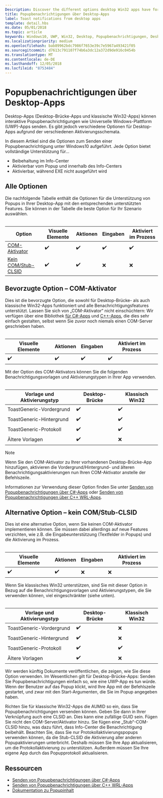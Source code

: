 ```yaml
---
Description: Discover the different options desktop Win32 apps have for sending toast notifications
title: Popupbenachrichtigungen über Desktop-Apps
label: Toast notifications from desktop apps
template: detail.hbs
ms.date: 05/01/2018
ms.topic: article
keywords: Windows10, UWP, Win32, Desktop, Popupbenachrichtigungen, Desktop-Brücke, Optionen zum Senden von Popups, COM-Server, COM-Aktivator, COM, gefälschter COM, kein COM, ohne COM, Senden von Popupbenachrichtigungen
ms.localizationpriority: medium
ms.openlocfilehash: bab89962bdc7986f7653e39c7e5967a493421f05
ms.sourcegitcommit: d7613c791107f74b6a3dc12a372d9de916c0454b
ms.translationtype: MT
ms.contentlocale: de-DE
ms.lasthandoff: 12/05/2018
ms.locfileid: "8753484"
---
```

# <a name="toast-notifications-from-desktop-apps"></a>Popupbenachrichtigungen über Desktop-Apps

Desktop-Apps (Desktop-Brücke-Apps und klassische Win32-Apps) können interaktive Popupbenachrichtigungen wie Universelle Windows-Plattform (UWP)-Apps senden. Es gibt jedoch verschiedene Optionen für Desktop-Apps aufgrund der verschiedenen Aktivierungsschemata.

In diesem Artikel sind die Optionen zum Senden einer Popupbenachrichtigung unter Windows10 aufgeführt. Jede Option bietet vollständige Unterstützung für...

* Beibehaltung im Info-Center
* Aktivierbar vom Popup und innerhalb des Info-Centers
* Aktivierbar, während EXE nicht ausgeführt wird

## <a name="all-options"></a>Alle Optionen

Die nachfolgende Tabelle enthält die Optionen für die Unterstützung von Popups in Ihrer Desktop-App mit den entsprechenden unterstützten Features. Sie können in der Tabelle die beste Option für Ihr Szenario auswählen.<br/><br/>

| Option | Visuelle Elemente | Aktionen | Eingaben | Aktiviert im Prozess |
| -- | -- | -- | -- | -- |
| [COM-Aktivator](#preferred-option---com-activator) | ✔️ | ✔️ | ✔️ | ✔️ |
| [Kein COM/Stub-CLSID](#alternative-option---no-com--stub-clsid) | ✔️ | ✔️ | ❌ | ❌ |


## <a name="preferred-option---com-activator"></a>Bevorzugte Option – COM-Aktivator

Dies ist die bevorzugte Option, die sowohl für Desktop-Brücke- als auch klassische Win32-Apps funktioniert und alle Benachrichtigungsfeatures unterstützt. Lassen Sie sich von „COM-Aktivator“ nicht einschüchtern: Wir verfügen über eine Bibliothek [für C#-Apps](send-local-toast-desktop.md) und [C++-Apps](send-local-toast-desktop-cpp-wrl.md), die dies sehr einfach gestalten, selbst wenn Sie zuvor noch niemals einen COM-Server geschrieben haben.<br/><br/>

| Visuelle Elemente | Aktionen | Eingaben | Aktiviert im Prozess |
| -- | -- | -- | -- |
| ✔️ | ✔️ | ✔️ | ✔️ |

Mit der Option des COM-Aktivators können Sie die folgenden Benachrichtigungsvorlagen und Aktivierungstypen in Ihrer App verwenden.<br/><br/>

| Vorlage und Aktivierungstyp | Desktop-Brücke | Klassisch Win32 |
| -- | -- | -- |
| ToastGeneric-Vordergrund | ✔️ | ✔️ |
| ToastGeneric-Hintergrund | ✔️ | ✔️ |
| ToastGeneric-Protokoll | ✔️ | ✔️ |
| Ältere Vorlagen | ✔️ | ❌ |

> [!NOTE]
> Wenn Sie den COM-Aktivator zu Ihrer vorhandenen Desktop-Brücke-App hinzufügen, aktivieren die Vordergrund/Hintergrund- und älteren Benachrichtigungsaktivierungen nun Ihren COM-Aktivator anstelle der Befehlszeile.

Informationen zur Verwendung dieser Option finden Sie unter [Senden von Popupbenachrichtigungen über C#-Apps](send-local-toast-desktop.md) oder [Senden von Popupbenachrichtigungen über C++ WRL-Apps](send-local-toast-desktop-cpp-wrl.md).


## <a name="alternative-option---no-com--stub-clsid"></a>Alternative Option – kein COM/Stub-CLSID

Dies ist eine alternative Option, wenn Sie keinen COM-Aktivator implementieren können. Sie müssen dabei allerdings auf neue Features verzichten, wie z.B. die Eingabeunterstützung (Textfelder in Popups) und die Aktivierung im Prozess.<br/><br/>

| Visuelle Elemente | Aktionen | Eingaben | Aktiviert im Prozess |
| -- | -- | -- | -- |
| ✔️ | ✔️ | ❌ | ❌ |

Wenn Sie klassisches Win32 unterstützen, sind Sie mit dieser Option in Bezug auf die Benachrichtigungsvorlagen und Aktivierungstypen, die Sie verwenden können, viel eingeschränkter (siehe unten).<br/><br/>

| Vorlage und Aktivierungstyp | Desktop-Brücke | Klassisch Win32 |
| -- | -- | -- |
| ToastGeneric-Vordergrund | ✔️ | ❌ |
| ToastGeneric-Hintergrund | ✔️ | ❌ |
| ToastGeneric-Protokoll | ✔️ | ✔️ |
| Ältere Vorlagen | ✔️ | ❌ |

Wir werden künftig Dokumente veröffentlichen, die zeigen, wie Sie diese Option verwenden. Im Wesentlichen gilt für Desktop-Brücke-Apps: Senden Sie Popupbenachrichtigungen einfach so, wie eine UWP-App es tun würde. Wenn der Benutzer auf das Popup klickt, wird Ihre App mit der Befehlszeile gestartet, und zwar mit den Start-Argumenten, die Sie im Popup angegeben haben.

Richten Sie für klassische Win32-Apps die AUMID so ein, dass Sie Popupbenachrichtigungen versenden können. Geben Sie dann in Ihrer Verknüpfung auch eine CLSID an. Dies kann eine zufällige GUID sein. Fügen Sie nicht den COM-Server/Aktivator hinzu. Sie fügen eine „Stub“-COM-CLSID hinzu, was dazu führt, dass Info-Center die Benachrichtigung beibehält. Beachten Sie, dass Sie nur Protokollaktivierungspopups verwenden können, da die Stub-CLSID die Aktivierung aller anderen Popupaktivierungen unterbricht. Deshalb müssen Sie Ihre App aktualisieren, um die Protokollaktivierung zu unterstützen. Außerdem müssen Sie Ihre eigene App durch das Popupprotokoll aktualisieren.


## <a name="resources"></a>Ressourcen

* [Senden von Popupbenachrichtigungen über C#-Apps](send-local-toast-desktop.md)
* [Senden von Popupbenachrichtigungen über C++ WRL-Apps](send-local-toast-desktop-cpp-wrl.md)
* [Dokumentation zu Popupinhalt](adaptive-interactive-toasts.md)